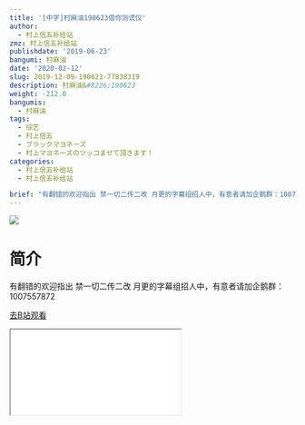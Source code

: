 ```yaml
---
title: '[中字]村麻油190623借你测谎仪'
author:
  - 村上信五补给站
zmz: 村上信五补给站
publishdate: '2019-06-23'
bangumi: 村麻油
date: '2020-02-12'
slug: 2019-12-09-190623-77838319
description: 村麻油&#8226;190623
weight: -212.0
bangumis:
  - 村麻油
tags:
  - 综艺
  - 村上信五
  - ブラックマヨネーズ
  - 村上マヨネーズのツッコませて頂きます！
categories:
  - 村上信五补给站
  - 村上信五补给站

brief: "有翻错的欢迎指出 禁一切二传二改 月更的字幕组招人中，有意者请加企鹅群：1007557872"
---
```

![](https://raw.githubusercontent.com/tcgriffith/owaraisite/master/static/tmpimg/4ef6f3140c4292cc290c28147fbd533a7b8e8d2f.jpg.480.jpg)
# 简介  
有翻错的欢迎指出
禁一切二传二改
月更的字幕组招人中，有意者请加企鹅群：1007557872  

[去B站观看](https://www.bilibili.com/video/av77838319/)
<div class ="resp-container"><iframe class="testiframe" src="//player.bilibili.com/player.html?aid=77838319"", scrolling="no", allowfullscreen="true" > </iframe></div> 
